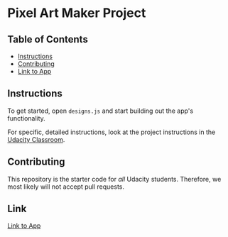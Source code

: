 # Pixel Art Maker Project

## Table of Contents

* [Instructions](#instructions)
* [Contributing](#contributing)
* [Link to App](#link)


## Instructions

To get started, open `designs.js` and start building out the app's functionality.

For specific, detailed instructions, look at the project instructions in the [Udacity Classroom](https://classroom.udacity.com/me).

## Contributing

This repository is the starter code for _all_ Udacity students. Therefore, we most likely will not accept pull requests.

## Link

[Link to App](https://femireis.github.io)